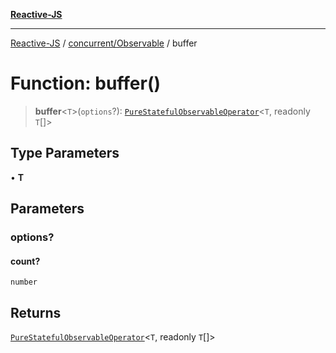 [**Reactive-JS**](../../../README.md)

***

[Reactive-JS](../../../README.md) / [concurrent/Observable](../README.md) / buffer

# Function: buffer()

> **buffer**\<`T`\>(`options`?): [`PureStatefulObservableOperator`](../type-aliases/PureStatefulObservableOperator.md)\<`T`, readonly `T`[]\>

## Type Parameters

• **T**

## Parameters

### options?

#### count?

`number`

## Returns

[`PureStatefulObservableOperator`](../type-aliases/PureStatefulObservableOperator.md)\<`T`, readonly `T`[]\>
